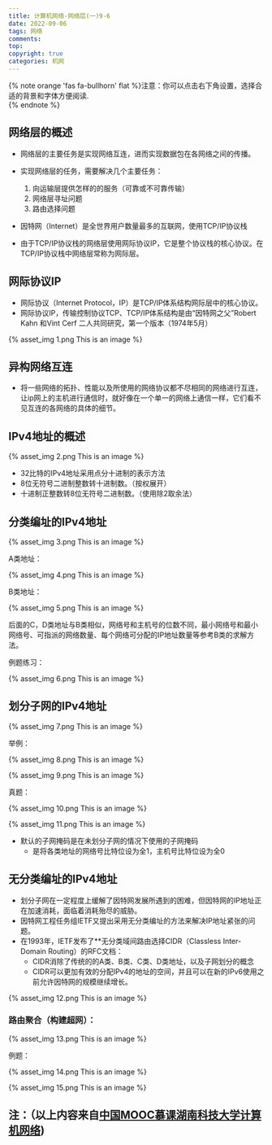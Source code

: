 ```yaml
---
title: 计算机网络-网络层(一)9-6
date: 2022-09-06
tags: 网络
comments:
top: 
copyright: true
categories: 机网
---
```

{% note orange 'fas fa-bullhorn' flat %}注意：你可以点击右下角设置，选择合适的背景和字体方便阅读.<br>{% endnote %}

##  网络层的概述

* 网络层的主要任务是实现网络互连，进而实现数据包在各网络之间的传播。
* 实现网络层的任务，需要解决几个主要任务：
  1. 向运输层提供怎样的的服务（可靠或不可靠传输）
  2. 网络层寻址问题
  3. 路由选择问题
  <!--more-->


* 因特网（Internet）是全世界用户数量最多的互联网，使用TCP/IP协议栈
* 由于TCP/IP协议栈的网络层使用网际协议IP，它是整个协议栈的核心协议。在TCP/IP协议栈中网络层常称为网际层。

##  网际协议IP

* 网际协议（Internet Protocol，IP）是TCP/IP体系结构网际层中的核心协议。
* 网际协议IP，传输控制协议TCP、TCP/IP体系结构是由“因特网之父”Robert Kahn 和Vint Cerf 二人共同研究，第一个版本（1974年5月）

{% asset_img 1.png This is an image %}

##  异构网络互连

* 将一些网络的拓扑、性能以及所使用的网络协议都不尽相同的网络进行互连，让ip网上的主机进行通信时，就好像在一个单一的网络上通信一样，它们看不见互连的各网络的具体的细节。

##  IPv4地址的概述

{% asset_img 2.png This is an image %}

* 32比特的IPv4地址采用点分十进制的表示方法
* 8位无符号二进制整数转十进制数。（按权展开）
* 十进制正整数转8位无符号二进制数。（使用除2取余法）



##  分类编址的IPv4地址

{% asset_img 3.png This is an image %}

A类地址：

{% asset_img 4.png This is an image %}

B类地址：

{% asset_img 5.png This is an image %}

后面的C，D类地址与B类相似，网络号和主机号的位数不同，最小网络号和最小网络号、可指派的网络数量、每个网络可分配的IP地址数量等参考B类的求解方法。

例题练习：

{% asset_img 6.png This is an image %}

##  划分子网的IPv4地址

{% asset_img 7.png This is an image %}

举例：

{% asset_img 8.png This is an image %}

{% asset_img 9.png This is an image %}

真题：

{% asset_img 10.png This is an image %}

{% asset_img 11.png This is an image %}

* 默认的子网掩码是在未划分子网的情况下使用的子网掩码
  * 是将各类地址的网络号比特位设为全1，主机号比特位设为全0



##  无分类编址的IPv4地址

* 划分子网在一定程度上缓解了因特网发展所遇到的困难，但因特网的IP地址正在加速消耗，面临着消耗殆尽的威胁。
* 因特网工程任务组IETF又提出采用无分类编址的方法来解决IP地址紧张的问题。
* 在1993年，IETF发布了**无分类域间路由选择CIDR（Classless Inter-Domain Routing）的RFC文档：
  * CIDR消除了传统的的A类、B类、C类、D类地址，以及子网划分的概念
  * CIDR可以更加有效的分配IPv4的地址的空间，并且可以在新的IPv6使用之前允许因特网的规模继续增长。

{% asset_img 12.png This is an image %}

###  路由聚合（构建超网）：

{% asset_img 13.png This is an image %}

例题：

{% asset_img 14.png This is an image %}

{% asset_img 15.png This is an image %}

## 注：（以上内容来自[中国MOOC慕课湖南科技大学计算机网络](https://www.icourse163.org/learn/HNKJ-1461816178?tid=1468294445#/learn/announce))













